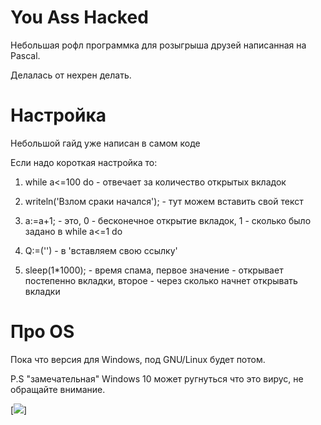 # You Ass Hacked
Небольшая рофл программка для розыгрыша друзей написанная на Pascal.

Делалась от нехрен делать.
# Настройка
  Небольшой гайд уже написан в самом коде
	
  Если надо короткая настройка то:
	
  1. while a<=100 do - отвечает за количество открытых вкладок
	
  2. writeln('Взлом сраки начался'); - тут можем вставить свой текст
	
  3. a:=a+1; - это, 0 - бесконечное открытие вкладок, 1 - сколько было задано в while a<=1 do
	
  4. Q:=('') - в 'вставляем свою ссылку'
  
  5. sleep(1*1000); - время спама, первое значение - открывает постепенно вкладки, второе - через сколько начнет открывать вкладки
  
  # Про OS
Пока что версия для Windows, под GNU/Linux будет потом.

P.S "замечательная" Windows 10 может ругнуться что это вирус, не обращайте внимание.


[![](https://cdn.discordapp.com/attachments/203975079325990912/571719774560583699/unknown.png)]
